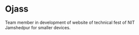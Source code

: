# Ojass
Team member in development of website of technical fest of NIT Jamshedpur for smaller devices.
